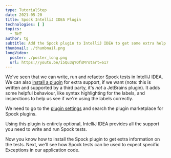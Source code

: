 ```yaml
---
type: TutorialStep
date: 2021-05-20
title: Spock IntelliJ IDEA Plugin
technologies: [ ]
topics:
  - 插件
author: tg
subtitle: Add the Spock plugin to IntelliJ IDEA to get some extra help in the IDE.
thumbnail: ./thumbnail.png
longVideo:
  poster: ./poster_long.png
  url: https://youtu.be/i5Qu3qYOfsM?start=617
---
```


We've seen that we can write, run and refactor Spock tests in IntelliJ IDEA. We can also [install a plugin](https://plugins.jetbrains.com/plugin/7114-spock-framework-enhancements) for extra support, if we want (note: this is written and supported by a third party, it's _not_ a JetBrains plugin). It adds some helpful behaviour, like syntax highlighting for the labels, and inspections to help us see if we're using the labels correctly.

We need to go to the [plugin settings](https://www.jetbrains.com/help/idea/managing-plugins.html) and search the plugin marketplace for Spock plugins.

Using this plugin is entirely optional, IntelliJ IDEA provides all the support you need to write and run Spock tests.

Now you know how to install the Spock plugin to get extra information on the tests. Next, we'll see how Spock tests can be used to expect specific Exceptions in our application code.

